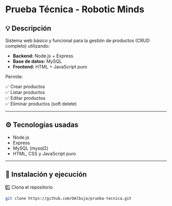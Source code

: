 # Prueba Técnica - Robotic Minds

## 💡 Descripción

Sistema web básico y funcional para la gestión de productos (CRUD completo) utilizando:

- **Backend:** Node.js + Express
- **Base de datos:** MySQL
- **Frontend:** HTML + JavaScript puro

Permite:

✅ Crear productos  
✅ Listar productos  
✅ Editar productos  
✅ Eliminar productos (soft delete)

---

## ⚙️ Tecnologías usadas

- Node.js
- Express
- MySQL (mysql2)
- HTML, CSS y JavaScript puro

---

## 🚀 Instalación y ejecución

1️⃣ Clona el repositorio

```bash
git clone https://github.com/OAlbuja/prueba-tecnica.git
